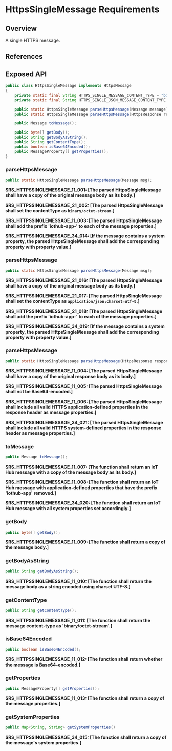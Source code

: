 # HttpsSingleMessage Requirements

## Overview
A single HTTPS message.

## References

## Exposed API

```java
public class HttpsSingleMessage implements HttpsMessage
{
    private static final String HTTPS_SINGLE_MESSAGE_CONTENT_TYPE = "binary/octet-stream";
    private static final String HTTPS_SINGLE_JSON_MESSAGE_CONTENT_TYPE = "application/json;charset=utf-8";

    public static HttpsSingleMessage parseHttpsMessage(Message message);
    public static HttpsSingleMessage parseHttpsMessage(HttpsResponse response);

    public Message toMessage();

    public byte[] getBody();
    public String getBodyAsString();
    public String getContentType();
    public boolean isBase64Encoded();
    public MessageProperty[] getProperties();
}
```


### parseHttpsMessage

```java
public static HttpsSingleMessage parseHttpsMessage(Message msg);
```

**SRS_HTTPSSINGLEMESSAGE_11_001: [**The parsed HttpsSingleMessage shall have a copy of the original message body as its body.**]**

**SRS_HTTPSSINGLEMESSAGE_21_002: [**The parsed HttpsSingleMessage shall set the contentType as `binary/octet-stream`.**]**

**SRS_HTTPSSINGLEMESSAGE_11_003: [**The parsed HttpsSingleMessage shall add the prefix 'iothub-app-' to each of the message properties.**]**

**SRS_HTTPSSINGLEMESSAGE_34_014: [**If the message contains a system property, the parsed HttpsSingleMessage shall add the corresponding property with property value.**]**


### parseHttpsMessage

```java
public static HttpsSingleMessage parseHttpsMessage(Message msg);
```

**SRS_HTTPSSINGLEMESSAGE_21_016: [**The parsed HttpsSingleMessage shall have a copy of the original message body as its body.**]**

**SRS_HTTPSSINGLEMESSAGE_21_017: [**The parsed HttpsSingleMessage shall set the contentType as `application/json;charset=utf-8`.**]**

**SRS_HTTPSSINGLEMESSAGE_21_018: [**The parsed HttpsSingleMessage shall add the prefix 'iothub-app-' to each of the message properties.**]**

**SRS_HTTPSSINGLEMESSAGE_34_019: [**If the message contains a system property, the parsed HttpsSingleMessage shall add the corresponding property with property value.**]**


### parseHttpsMessage

```java
public static HttpsSingleMessage parseHttpsMessage(HttpsResponse response);
```

**SRS_HTTPSSINGLEMESSAGE_11_004: [**The parsed HttpsSingleMessage shall have a copy of the original response body as its body.**]**

**SRS_HTTPSSINGLEMESSAGE_11_005: [**The parsed HttpsSingleMessage shall not be Base64-encoded.**]**

**SRS_HTTPSSINGLEMESSAGE_11_006: [**The parsed HttpsSingleMessage shall include all valid HTTPS application-defined properties in the response header as message properties.**]**

**SRS_HTTPSSINGLEMESSAGE_34_021: [**The parsed HttpsSingleMessage shall include all valid HTTPS system-defined properties in the response header as message properties.**]**


### toMessage

```java
public Message toMessage();
```

**SRS_HTTPSSINGLEMESSAGE_11_007: [**The function shall return an IoT Hub message with a copy of the message body as its body.**]**

**SRS_HTTPSSINGLEMESSAGE_11_008: [**The function shall return an IoT Hub message with application-defined properties that have the prefix 'iothub-app' removed.**]**

**SRS_HTTPSSINGLEMESSAGE_34_020: [**The function shall return an IoT Hub message with all system properties set accordingly.**]**


### getBody

```java
public byte[] getBody();
```

**SRS_HTTPSSINGLEMESSAGE_11_009: [**The function shall return a copy of the message body.**]**


### getBodyAsString

```java
public String getBodyAsString();
```

**SRS_HTTPSSINGLEMESSAGE_11_010: [**The function shall return the message body as a string encoded using charset UTF-8.**]**


### getContentType

```java
public String getContentType();
```

**SRS_HTTPSSINGLEMESSAGE_11_011: [**The function shall return the message content-type as 'binary/octet-stream'.**]**


### isBase64Encoded

```java
public boolean isBase64Encoded();
```

**SRS_HTTPSSINGLEMESSAGE_11_012: [**The function shall return whether the message is Base64-encoded.**]**


### getProperties

```java
public MessageProperty[] getProperties();
```

**SRS_HTTPSSINGLEMESSAGE_11_013: [**The function shall return a copy of the message properties.**]**


### getSystemProperties

```java
public Map<String, String> getSystemProperties()
```

**SRS_HTTPSSINGLEMESSAGE_34_015: [**The function shall return a copy of the message's system properties.**]**

